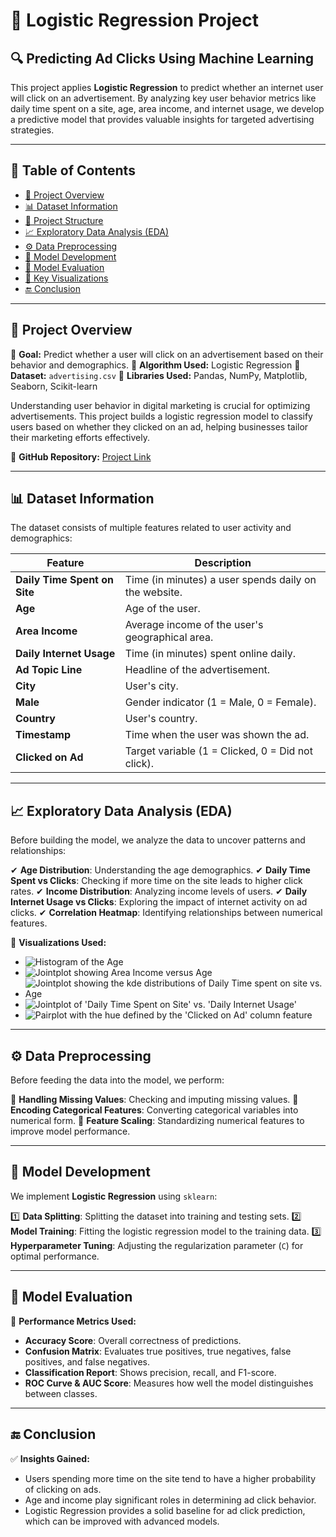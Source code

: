 # 🚀 Logistic Regression Project

## 🔍 Predicting Ad Clicks Using Machine Learning

This project applies **Logistic Regression** to predict whether an internet user will click on an advertisement. By analyzing key user behavior metrics like daily time spent on a site, age, area income, and internet usage, we develop a predictive model that provides valuable insights for targeted advertising strategies.

---

## 📌 Table of Contents

- [📂 Project Overview](#-project-overview)
- [📊 Dataset Information](#-dataset-information)
- [📁 Project Structure](#-project-structure)
- [📈 Exploratory Data Analysis (EDA)](#-exploratory-data-analysis-eda)
- [⚙️ Data Preprocessing](#-data-preprocessing)
- [🤖 Model Development](#-model-development)
- [📝 Model Evaluation](#-model-evaluation)
- [📌 Key Visualizations](#-key-visualizations)
- [🔚 Conclusion](#-conclusion)

---

## 📂 Project Overview

🔹 **Goal:** Predict whether a user will click on an advertisement based on their behavior and demographics.
🔹 **Algorithm Used:** Logistic Regression
🔹 **Dataset:** `advertising.csv`
🔹 **Libraries Used:** Pandas, NumPy, Matplotlib, Seaborn, Scikit-learn

Understanding user behavior in digital marketing is crucial for optimizing advertisements. This project builds a logistic regression model to classify users based on whether they clicked on an ad, helping businesses tailor their marketing efforts effectively.

🔗 **GitHub Repository:** [Project Link](https://github.com/27abhishek27/Logistic-Regression-Project)

---

## 📊 Dataset Information

The dataset consists of multiple features related to user activity and demographics:

| Feature                      | Description                                           |
| ---------------------------- | ----------------------------------------------------- |
| **Daily Time Spent on Site** | Time (in minutes) a user spends daily on the website. |
| **Age**                      | Age of the user.                                      |
| **Area Income**              | Average income of the user's geographical area.       |
| **Daily Internet Usage**     | Time (in minutes) spent online daily.                 |
| **Ad Topic Line**            | Headline of the advertisement.                        |
| **City**                     | User's city.                                          |
| **Male**                     | Gender indicator (1 = Male, 0 = Female).              |
| **Country**                  | User's country.                                       |
| **Timestamp**                | Time when the user was shown the ad.                  |
| **Clicked on Ad**            | Target variable (1 = Clicked, 0 = Did not click).     |

---

## 📈 Exploratory Data Analysis (EDA)

Before building the model, we analyze the data to uncover patterns and relationships:

✔ **Age Distribution**: Understanding the age demographics.
✔ **Daily Time Spent vs Clicks**: Checking if more time on the site leads to higher click rates.
✔ **Income Distribution**: Analyzing income levels of users.
✔ **Daily Internet Usage vs Clicks**: Exploring the impact of internet activity on ad clicks.
✔ **Correlation Heatmap**: Identifying relationships between numerical features.

📌 **Visualizations Used:**

- ![Histogram of the Age](https://github.com/27abhishek27/Logistic-Regression-Project/blob/main/Logistic%20Regression%20Project%20Png/histogram%20of%20the%20age.png)
- ![Jointplot showing Area Income versus Age](https://github.com/27abhishek27/Logistic-Regression-Project/blob/main/Logistic%20Regression%20Project%20Png/jointplot%20showing%20area%20income%20versus%20age.png)
- ![Jointplot showing the kde distributions of Daily Time spent on site vs. Age](https://github.com/27abhishek27/Logistic-Regression-Project/blob/main/Logistic%20Regression%20Project%20Png/jointplot%20showing%20the%20kde.png)
- ![Jointplot of 'Daily Time Spent on Site' vs. 'Daily Internet Usage'](https://github.com/27abhishek27/Logistic-Regression-Project/blob/main/Logistic%20Regression%20Project%20Png/jointplot%20of%20daily%20time%20spent%20on%20site%20vs%20daily%20internet%20usage.png)
- ![Pairplot with the hue defined by the 'Clicked on Ad' column feature](https://github.com/27abhishek27/Logistic-Regression-Project/blob/main/Logistic%20Regression%20Project%20Png/pairplot%20with%20the%20hue.png)

---

## ⚙️ Data Preprocessing

Before feeding the data into the model, we perform:

🔹 **Handling Missing Values**: Checking and imputing missing values.
🔹 **Encoding Categorical Features**: Converting categorical variables into numerical form.
🔹 **Feature Scaling**: Standardizing numerical features to improve model performance.

---

## 🤖 Model Development

We implement **Logistic Regression** using `sklearn`:

1️⃣ **Data Splitting**: Splitting the dataset into training and testing sets.
2️⃣ **Model Training**: Fitting the logistic regression model to the training data.
3️⃣ **Hyperparameter Tuning**: Adjusting the regularization parameter (`C`) for optimal performance.

---

## 📝 Model Evaluation

📌 **Performance Metrics Used:**

- **Accuracy Score**: Overall correctness of predictions.
- **Confusion Matrix**: Evaluates true positives, true negatives, false positives, and false negatives.
- **Classification Report**: Shows precision, recall, and F1-score.
- **ROC Curve & AUC Score**: Measures how well the model distinguishes between classes.

---

## 🔚 Conclusion

✅ **Insights Gained:**

- Users spending more time on the site tend to have a higher probability of clicking on ads.
- Age and income play significant roles in determining ad click behavior.
- Logistic Regression provides a solid baseline for ad click prediction, which can be improved with advanced models.



